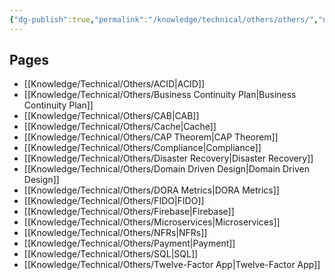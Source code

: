```yaml
---
{"dg-publish":true,"permalink":"/knowledge/technical/others/others/","noteIcon":""}
---
```


## Pages

- [[Knowledge/Technical/Others/ACID\|ACID]]
- [[Knowledge/Technical/Others/Business Continuity Plan\|Business Continuity Plan]]
- [[Knowledge/Technical/Others/CAB\|CAB]]
- [[Knowledge/Technical/Others/Cache\|Cache]]
- [[Knowledge/Technical/Others/CAP Theorem\|CAP Theorem]]
- [[Knowledge/Technical/Others/Compliance\|Compliance]]
- [[Knowledge/Technical/Others/Disaster Recovery\|Disaster Recovery]]
- [[Knowledge/Technical/Others/Domain Driven Design\|Domain Driven Design]]
- [[Knowledge/Technical/Others/DORA Metrics\|DORA Metrics]]
- [[Knowledge/Technical/Others/FIDO\|FIDO]]
- [[Knowledge/Technical/Others/Firebase\|Firebase]]
- [[Knowledge/Technical/Others/Microservices\|Microservices]]
- [[Knowledge/Technical/Others/NFRs\|NFRs]]
- [[Knowledge/Technical/Others/Payment\|Payment]]
- [[Knowledge/Technical/Others/SQL\|SQL]]
- [[Knowledge/Technical/Others/Twelve-Factor App\|Twelve-Factor App]]

